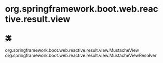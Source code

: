 # org.springframework.boot.web.reactive.result.view

## 类

org.springframework.boot.web.reactive.result.view.MustacheView
org.springframework.boot.web.reactive.result.view.MustacheViewResolver




